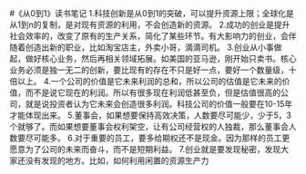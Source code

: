 #《从0到1》读书笔记
1.科技创新是从0到1的突破，可以提升资源上限；全球化是从1到n的复制，是对现有资源的利用，不会创造新的资源。
2.成功的创业是提升社会效率的，改变了原有的生产关系，简化了某些环节。有大影响力的创业，会伴随着创造出新的职业，比如淘宝店主，外卖小哥，滴滴司机。
3.创业从小事做起，做好核心业务，然后再相关领域拓展。如美国的亚马逊，刚开始只卖书。核心业务必须是独一无二的创新，要比现有的存在不只是好一点，要好一个数量级，十倍以上。
4.一个公司的价值是它未来利润的总和，所以公司的估值是它未来的价值，而不是说它现在的利润。所以有很多现在利润低甚至负，但是估值很高的公司，就是说投资者认为它未来会创造很多利润。科技公司的价值一般要在10-15年才能体现出来。
5.董事会，如果想要保持高效决策，人数要尽可能少，少于5，3个就够了。而如果想要董事会权利架空，让有公司经营权的人独裁，那么董事会人数要尽可能多。
6.对于重要的员工，要多给期权还不是现金。因为那样的员工更愿意为了公司的未来而奋斗，而不是短期利益。
7.创业就是要发现秘密，发现大家还没有发现的地方。比如，如何利用闲置的资源生产力
